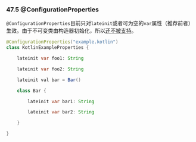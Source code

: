 ### 47.5 @ConfigurationProperties

`@ConfigurationProperties`目前只对`lateinit`或者可为空的`var`属性（推荐前者）生效。由于不可变类由构造器初始化，所以[还不被支持](https://github.com/spring-projects/spring-boot/issues/8762)。
```java
@ConfigurationProperties("example.kotlin")
class KotlinExampleProperties {

	lateinit var foo1: String

	lateinit var foo2: String

	lateinit val bar = Bar()

	class Bar {

		lateinit var bar1: String

		lateinit var bar2: String

	}

}
```
